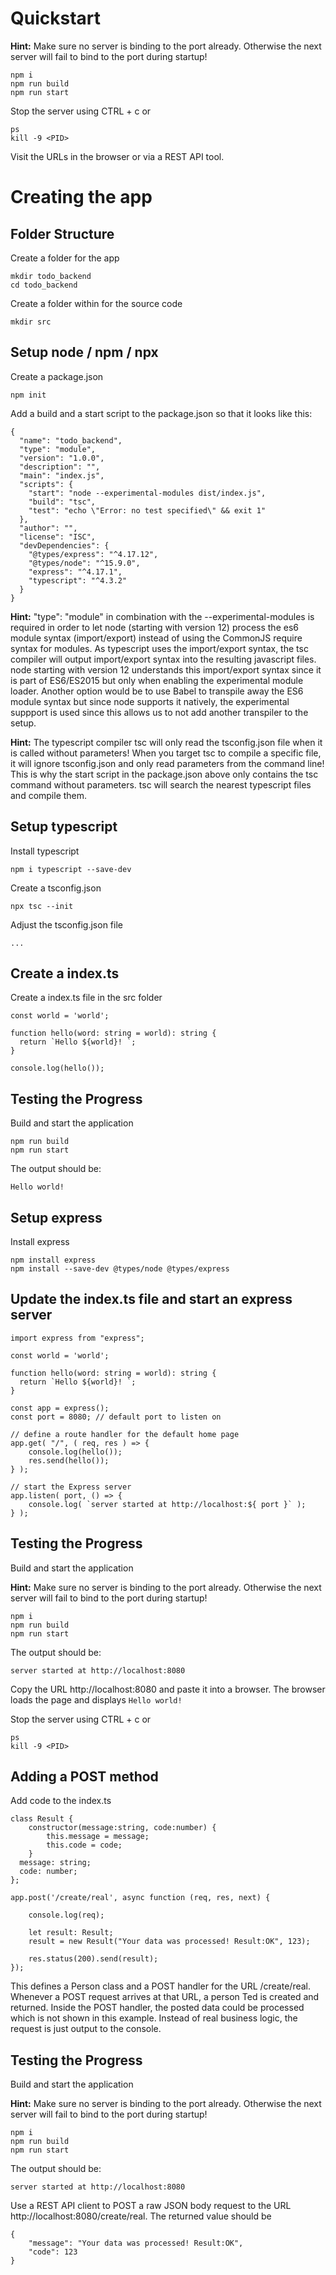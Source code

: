 # Quickstart

**Hint:** Make sure no server is binding to the port already. Otherwise the next server will fail to bind to the port during startup!

```
npm i
npm run build
npm run start
```

Stop the server using CTRL + c or

```
ps
kill -9 <PID>
```

Visit the URLs in the browser or via a REST API tool.

# Creating the app

## Folder Structure

Create a folder for the app

```
mkdir todo_backend
cd todo_backend
```

Create a folder within for the source code

```
mkdir src
```

## Setup node / npm / npx

Create a package.json

```
npm init
```

Add a build and a start script to the package.json so that it looks like this:

```
{
  "name": "todo_backend",
  "type": "module",
  "version": "1.0.0",
  "description": "",
  "main": "index.js",
  "scripts": {
    "start": "node --experimental-modules dist/index.js",
    "build": "tsc",
    "test": "echo \"Error: no test specified\" && exit 1"
  },
  "author": "",
  "license": "ISC",
  "devDependencies": {
    "@types/express": "^4.17.12",
    "@types/node": "^15.9.0",
    "express": "^4.17.1",
    "typescript": "^4.3.2"
  }
}
```

**Hint:** "type": "module" in combination with the --experimental-modules is required in order to let node (starting with version 12) process the es6 module syntax (import/export) instead of using the CommonJS require syntax for modules. As typescript uses the import/export syntax, the tsc compiler will output import/export syntax into the resulting javascript files. node starting with version 12 understands this import/export syntax since it is part of ES6/ES2015 but only when enabling the experimental module loader. Another option would be to use Babel to transpile away the ES6 module syntax but since node supports it natively, the experimental suppport is used since this allows us to not add another transpiler to the setup.

**Hint:** The typescript compiler tsc will only read the tsconfig.json file when it is called without parameters! When you target tsc to compile a specific file, it will ignore tsconfig.json and only read parameters from the command line! This is why the start script in the package.json above only contains the tsc command without parameters. tsc will search the nearest typescript files and compile them.

## Setup typescript

Install typescript

```
npm i typescript --save-dev
```

Create a tsconfig.json

```
npx tsc --init
```

Adjust the tsconfig.json file

```
...
```

## Create a index.ts

Create a index.ts file in the src folder

```
const world = 'world';

function hello(word: string = world): string {
  return `Hello ${world}! `;
}

console.log(hello());
```

## Testing the Progress

Build and start the application

```
npm run build
npm run start
```

The output should be:

```
Hello world!
```

## Setup express

Install express

```
npm install express
npm install --save-dev @types/node @types/express
```

## Update the index.ts file and start an express server

```
import express from "express";

const world = 'world';

function hello(word: string = world): string {
  return `Hello ${world}! `;
}

const app = express();
const port = 8080; // default port to listen on

// define a route handler for the default home page
app.get( "/", ( req, res ) => {
    console.log(hello());
    res.send(hello());
} );

// start the Express server
app.listen( port, () => {
    console.log( `server started at http://localhost:${ port }` );
} );
```

## Testing the Progress

Build and start the application

**Hint:** Make sure no server is binding to the port already. Otherwise the next server will fail to bind to the port during startup!

```
npm i
npm run build
npm run start
```

The output should be:

```
server started at http://localhost:8080
```

Copy the URL http://localhost:8080 and paste it into a browser.
The browser loads the page and displays `Hello world!`

Stop the server using CTRL + c or

```
ps
kill -9 <PID>
```

## Adding a POST method

Add code to the index.ts

```
class Result {
    constructor(message:string, code:number) {
        this.message = message;
        this.code = code;
    }
  message: string;
  code: number;
};

app.post('/create/real', async function (req, res, next) {

    console.log(req);

    let result: Result;
    result = new Result("Your data was processed! Result:OK", 123);

    res.status(200).send(result);
});
```

This defines a Person class and a POST handler for the URL /create/real.
Whenever a POST request arrives at that URL, a person Ted is created and returned.
Inside the POST handler, the posted data could be processed which is not shown in this example.
Instead of real business logic, the request is just output to the console.

## Testing the Progress

Build and start the application

**Hint:** Make sure no server is binding to the port already. Otherwise the next server will fail to bind to the port during startup!

```
npm i
npm run build
npm run start
```

The output should be:

```
server started at http://localhost:8080
```

Use a REST API client to POST a raw JSON body request to the URL http://localhost:8080/create/real.
The returned value should be

```
{
    "message": "Your data was processed! Result:OK",
    "code": 123
}
```
